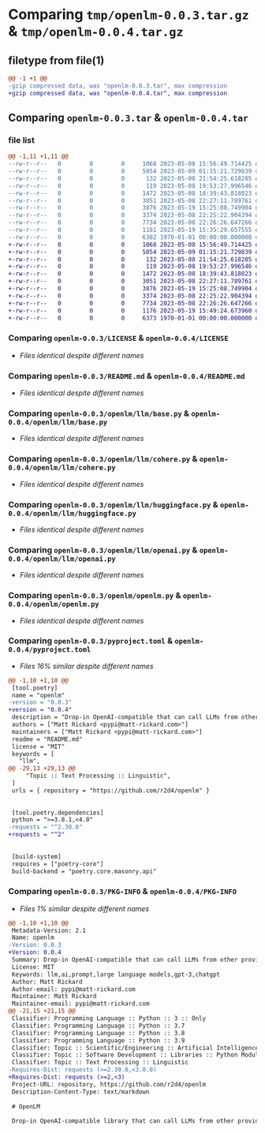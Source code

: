 # Comparing `tmp/openlm-0.0.3.tar.gz` & `tmp/openlm-0.0.4.tar.gz`

## filetype from file(1)

```diff
@@ -1 +1 @@
-gzip compressed data, was "openlm-0.0.3.tar", max compression
+gzip compressed data, was "openlm-0.0.4.tar", max compression
```

## Comparing `openlm-0.0.3.tar` & `openlm-0.0.4.tar`

### file list

```diff
@@ -1,11 +1,11 @@
--rw-r--r--   0        0        0     1068 2023-05-08 15:56:49.714425 openlm-0.0.3/LICENSE
--rw-r--r--   0        0        0     5054 2023-05-09 01:15:21.729839 openlm-0.0.3/README.md
--rw-r--r--   0        0        0      132 2023-05-08 21:54:25.618285 openlm-0.0.3/openlm/__init__.py
--rw-r--r--   0        0        0      119 2023-05-08 19:53:27.996546 openlm-0.0.3/openlm/llm/__init__.py
--rw-r--r--   0        0        0     1472 2023-05-08 18:39:43.818023 openlm-0.0.3/openlm/llm/base.py
--rw-r--r--   0        0        0     3051 2023-05-08 22:27:11.789761 openlm-0.0.3/openlm/llm/cohere.py
--rw-r--r--   0        0        0     3876 2023-05-19 15:25:08.749904 openlm-0.0.3/openlm/llm/huggingface.py
--rw-r--r--   0        0        0     3374 2023-05-08 22:25:22.904394 openlm-0.0.3/openlm/llm/openai.py
--rw-r--r--   0        0        0     7734 2023-05-08 22:26:26.647266 openlm-0.0.3/openlm/openlm.py
--rw-r--r--   0        0        0     1181 2023-05-19 15:35:29.657555 openlm-0.0.3/pyproject.toml
--rw-r--r--   0        0        0     6382 1970-01-01 00:00:00.000000 openlm-0.0.3/PKG-INFO
+-rw-r--r--   0        0        0     1068 2023-05-08 15:56:49.714425 openlm-0.0.4/LICENSE
+-rw-r--r--   0        0        0     5054 2023-05-09 01:15:21.729839 openlm-0.0.4/README.md
+-rw-r--r--   0        0        0      132 2023-05-08 21:54:25.618285 openlm-0.0.4/openlm/__init__.py
+-rw-r--r--   0        0        0      119 2023-05-08 19:53:27.996546 openlm-0.0.4/openlm/llm/__init__.py
+-rw-r--r--   0        0        0     1472 2023-05-08 18:39:43.818023 openlm-0.0.4/openlm/llm/base.py
+-rw-r--r--   0        0        0     3051 2023-05-08 22:27:11.789761 openlm-0.0.4/openlm/llm/cohere.py
+-rw-r--r--   0        0        0     3876 2023-05-19 15:25:08.749904 openlm-0.0.4/openlm/llm/huggingface.py
+-rw-r--r--   0        0        0     3374 2023-05-08 22:25:22.904394 openlm-0.0.4/openlm/llm/openai.py
+-rw-r--r--   0        0        0     7734 2023-05-08 22:26:26.647266 openlm-0.0.4/openlm/openlm.py
+-rw-r--r--   0        0        0     1176 2023-05-19 15:49:24.673960 openlm-0.0.4/pyproject.toml
+-rw-r--r--   0        0        0     6373 1970-01-01 00:00:00.000000 openlm-0.0.4/PKG-INFO
```

### Comparing `openlm-0.0.3/LICENSE` & `openlm-0.0.4/LICENSE`

 * *Files identical despite different names*

### Comparing `openlm-0.0.3/README.md` & `openlm-0.0.4/README.md`

 * *Files identical despite different names*

### Comparing `openlm-0.0.3/openlm/llm/base.py` & `openlm-0.0.4/openlm/llm/base.py`

 * *Files identical despite different names*

### Comparing `openlm-0.0.3/openlm/llm/cohere.py` & `openlm-0.0.4/openlm/llm/cohere.py`

 * *Files identical despite different names*

### Comparing `openlm-0.0.3/openlm/llm/huggingface.py` & `openlm-0.0.4/openlm/llm/huggingface.py`

 * *Files identical despite different names*

### Comparing `openlm-0.0.3/openlm/llm/openai.py` & `openlm-0.0.4/openlm/llm/openai.py`

 * *Files identical despite different names*

### Comparing `openlm-0.0.3/openlm/openlm.py` & `openlm-0.0.4/openlm/openlm.py`

 * *Files identical despite different names*

### Comparing `openlm-0.0.3/pyproject.toml` & `openlm-0.0.4/pyproject.toml`

 * *Files 16% similar despite different names*

```diff
@@ -1,10 +1,10 @@
 [tool.poetry]
 name = "openlm"
-version = "0.0.3"
+version = "0.0.4"
 description = "Drop-in OpenAI-compatible that can call LLMs from other providers"
 authors = ["Matt Rickard <pypi@matt-rickard.com>"]
 maintainers = ["Matt Rickard <pypi@matt-rickard.com>"]
 readme = "README.md"
 license = "MIT"
 keywords = [
   "llm",
@@ -29,13 +29,13 @@
     "Topic :: Text Processing :: Linguistic",
 ]
 urls = { repository = "https://github.com/r2d4/openlm" }
 
 
 [tool.poetry.dependencies]
 python = ">=3.8.1,<4.0"
-requests = "^2.30.0"
+requests = "^2"
 
 
 [build-system]
 requires = ["poetry-core"]
 build-backend = "poetry.core.masonry.api"
```

### Comparing `openlm-0.0.3/PKG-INFO` & `openlm-0.0.4/PKG-INFO`

 * *Files 1% similar despite different names*

```diff
@@ -1,10 +1,10 @@
 Metadata-Version: 2.1
 Name: openlm
-Version: 0.0.3
+Version: 0.0.4
 Summary: Drop-in OpenAI-compatible that can call LLMs from other providers
 License: MIT
 Keywords: llm,ai,prompt,large language models,gpt-3,chatgpt
 Author: Matt Rickard
 Author-email: pypi@matt-rickard.com
 Maintainer: Matt Rickard
 Maintainer-email: pypi@matt-rickard.com
@@ -21,15 +21,15 @@
 Classifier: Programming Language :: Python :: 3 :: Only
 Classifier: Programming Language :: Python :: 3.7
 Classifier: Programming Language :: Python :: 3.8
 Classifier: Programming Language :: Python :: 3.9
 Classifier: Topic :: Scientific/Engineering :: Artificial Intelligence
 Classifier: Topic :: Software Development :: Libraries :: Python Modules
 Classifier: Topic :: Text Processing :: Linguistic
-Requires-Dist: requests (>=2.30.0,<3.0.0)
+Requires-Dist: requests (>=2,<3)
 Project-URL: repository, https://github.com/r2d4/openlm
 Description-Content-Type: text/markdown
 
 # OpenLM
 
 Drop-in OpenAI-compatible library that can call LLMs from other providers (e.g., HuggingFace, Cohere, and more).
```

